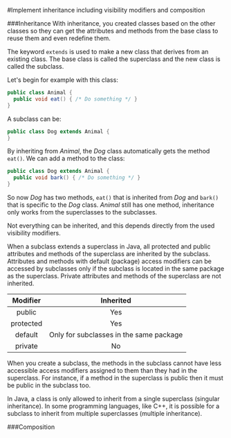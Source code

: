 #Implement inheritance including visibility modifiers and composition

###Inheritance
With inheritance, you created classes based on the other classes so they can get the attributes and methods from the base class to reuse them and even redefine them.

The keyword `extends` is used to make a new class that derives from an existing class. The base class is called the superclass and the new class is called the subclass.

Let's begin for example with this class:
````java
public class Animal {
  public void eat() { /* Do something */ }
}
````
A subclass can be:
````java
public class Dog extends Animal {
}
````
By inheriting from *Animal*, the *Dog* class automatically gets the method `eat()`. We can add a method to the class:
````java
public class Dog extends Animal {
  public void bark() { /* Do something */ }
}
````
So now *Dog* has two methods, `eat()` that is inherited from *Dog* and `bark()` that is specific to the *Dog* class. *Animal* still has one method, inheritance only works from the superclasses to the subclasses.

Not everything can be inherited, and this depends directly from the used visibility modifiers.

When a subclass extends a superclass in Java, all protected and public attributes and methods of the superclass are inherited by the subclass. Attributes and methods with default (package) access modifiers can be accessed by subclasses only if the subclass is located in the same package as the superclass. Private attributes and methods of the superclass are not inherited.

| Modifier | Inherited |
| :----------------: |:------------:|
| public | Yes |
| protected | Yes |
| default | Only for subclasses in the same package |
| private | No |

When you create a subclass, the methods in the subclass cannot have less accessible access modifiers assigned to them than they had in the superclass. For instance, if a method in the superclass is public then it must be public in the subclass too.

In Java, a class is only allowed to inherit from a single superclass (singular inheritance). In some programming languages, like C++, it is possible for a subclass to inherit from multiple superclasses (multiple inheritance).

###Composition
